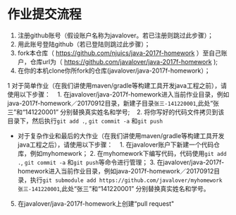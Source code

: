 # 作业提交流程

1. 注册github账号（假设账户名称为javalover。若已注册则跳过此步骤）；
2. 用此账号登陆github（若已登陆则跳过此步骤）；
3. fork本仓库（ https://github.com/njuics/java-2017f-homework ）至自己账户，仓库url为（ https://github.com/javalover/java-2017f-homework );
4. 在你的本机clone你所fork的仓库(javalover/java-2017f-homework）；

  1 对于简单作业（在我们讲使用maven/gradle等构建工具开发java工程之前），请使用以下步骤：
    1. 在javalover/java-2017f-homework进入当前作业目录，例如java-2017f-homework／20170912目录，新建子目录`张三-141220001`,此处“张三”和“141220001” 分别替换真实姓名和学号;
    2. 将你写好的代码文件拷贝到该目录下，然后执行`git add .`, `git commit -a` 和`git push`
  - 对于复杂作业和最后的大作业（在我们讲使用maven/gradle等构建工具开发java工程之后），请使用以下步骤：
    1. 在javalover账户下新建一个代码仓库，例如myhomework；
    2. 在myhomework下编写代码，代码使用`git add .`, `git commit -a` 和`git push`等命令进行管理；
    3. 在javalover/java-2017f-homework进入当前作业目录，例如java-2017f-homework／20170912目录，执行`git submodule add https://github.com/javalover/myhomework 张三-141220001`,此处“张三”和“141220001” 分别替换真实姓名和学号。 
    
5. 在javalover/java-2017f-homework上创建“pull request"
